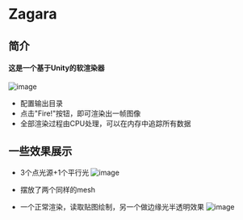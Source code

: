 # Zagara

## 简介
#### 这是一个基于Unity的软渲染器

![image](https://github.com/justalittlefat/Zagara/blob/master/Images/Config.png)
* 配置输出目录
* 点击"Fire!"按钮，即可渲染出一帧图像
* 全部渲染过程由CPU处理，可以在内存中追踪所有数据

## 一些效果展示
* 3个点光源+1个平行光
![image](https://github.com/justalittlefat/Zagara/blob/master/Images/Example_01.png)

* 摆放了两个同样的mesh
* 一个正常渲染，读取贴图绘制，另一个做边缘光半透明效果
![image](https://github.com/justalittlefat/Zagara/blob/master/Images/Example_02.png)
